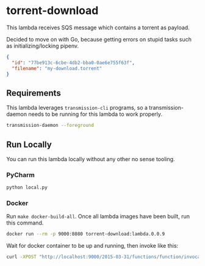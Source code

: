 # torrent-download

This lambda receives SQS message which contains a torrent as payload.

Decided to move on with Go, because getting errors on stupid tasks such as initializing/locking pipenv.

```json
{
  "id": "77be913c-6cbe-4db2-bba0-0ae6e755f63f",
  "filename": "my-download.torrent"
}
```

## Requirements

This lambda leverages `transmission-cli` programs, so a transmission-daemon 
needs to be running for this lambda to work properly.

```bash
transmission-daemon --foreground
```

## Run Locally

You can run this lambda locally without any other no sense tooling.

### PyCharm

```bash
python local.py
```

### Docker

Run `make docker-build-all`. Once all lambda images have been built, run this command.

```bash
docker run --rm -p 9000:8080 torrent-download:lambda.0.0.9
```

Wait for docker container to be up and running, then invoke like this:

```bash
curl -XPOST "http://localhost:9000/2015-03-31/functions/function/invocations" -d '{"name":"Mauricio"}'
```